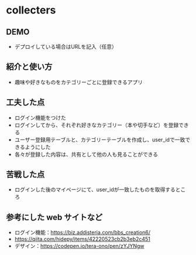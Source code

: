 # collecters

## DEMO

  - デプロイしている場合はURLを記入（任意）

## 紹介と使い方

  - 趣味や好きなものをカテゴリーごとに登録できるアプリ

## 工夫した点

  - ログイン機能をつけた
  - ログインしてから、それぞれ好きなカテゴリー（本や切手など）を登録できる
  - ユーザー登録用テーブルと、カテゴリーテーブルを作成し、user_idで一致できるようにした
  - 各々が登録した内容は、共有として他の人も見ることができる

## 苦戦した点

  - ログインした後のマイページにて、user_idが一致したものを取得するところ

## 参考にした web サイトなど

  - ログイン機能：https://biz.addisteria.com/bbs_creation6/
  - https://qiita.com/hidepy/items/42220523cb2b3eb2c451
  - デザイン：https://codepen.io/tera-ono/pen/zYJYNgw
